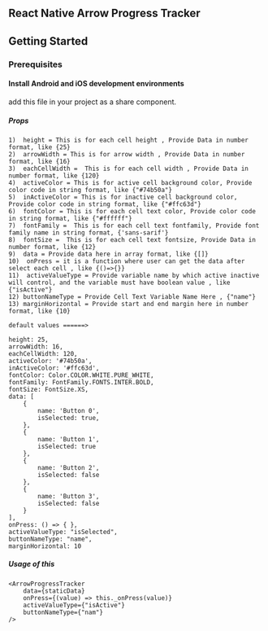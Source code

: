 ## React Native Arrow Progress Tracker

## Getting Started
### Prerequisites
#### Install Android and iOS development environments
  add this file in your project as a share component.

##### Props
    1)  height = This is for each cell height , Provide Data in number format, like {25}
    2)  arrowWidth = This is for arrow width , Provide Data in number format, like {16}
    3)  eachCellWidth =  This is for each cell width , Provide Data in number format, like {120} 
    4)  activeColor = This is for active cell background color, Provide color code in string format, like {"#74b50a"}
    5)  inActiveColor = This is for inactive cell background color, Provide color code in string format, like {"#ffc63d"}
    6)  fontColor = This is for each cell text color, Provide color code in string format, like {"#ffffff"}
    7)  fontFamily =  This is for each cell text fontfamily, Provide font family name in string format, {'sans-sarif'}
    8)  fontSize =  This is for each cell text fontsize, Provide Data in number format, like {12}
    9)  data = Provide data here in array format, like {[]}
    10)  onPress = it is a function where user can get the data after select each cell , like {()=>{}}
    11)  activeValueType = Provide variable name by which active inactive will control, and the variable must have boolean value , like {"isActive"}
    12) buttonNameType = Provide Cell Text Variable Name Here , {"name"}
    13) marginHorizontal = Provide start and end margin here in number format, like {10}
    
    default values ======>

    height: 25,
    arrowWidth: 16,
    eachCellWidth: 120,
    activeColor: '#74b50a',
    inActiveColor: '#ffc63d',
    fontColor: Color.COLOR.WHITE.PURE_WHITE,
    fontFamily: FontFamily.FONTS.INTER.BOLD,
    fontSize: FontSize.XS,
    data: [
        {
            name: 'Button 0',
            isSelected: true,
        },
        {
            name: 'Button 1',
            isSelected: true
        },
        {
            name: 'Button 2',
            isSelected: false
        },
        {
            name: 'Button 3',
            isSelected: false
        }
    ],
    onPress: () => { },
    activeValueType: "isSelected",
    buttonNameType: "name",
    marginHorizontal: 10

##### Usage of this
    <ArrowProgressTracker
        data={staticData}
        onPress={(value) => this._onPress(value)}
        activeValueType={"isActive"}
        buttonNameType={"nam"}
    />
